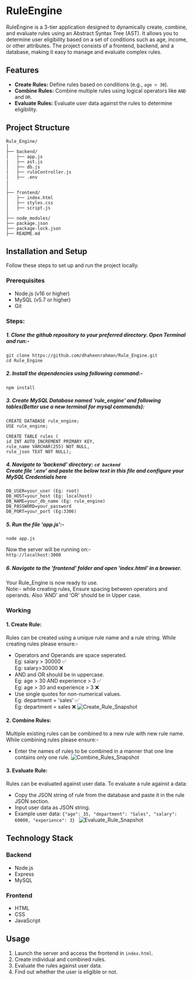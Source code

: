 # RuleEngine

RuleEngine is a 3-tier application designed to dynamically create, combine, and evaluate rules using an Abstract Syntax Tree (AST). It allows you to determine user eligibility based on a set of conditions such as age, income, or other attributes. The project consists of a frontend, backend, and a database, making it easy to manage and evaluate complex rules.

## Features

- **Create Rules:** Define rules based on conditions (e.g., `age > 30`).
- **Combine Rules:** Combine multiple rules using logical operators like `AND` and `OR`.
- **Evaluate Rules:** Evaluate user data against the rules to determine eligibility.
## Project Structure
  	Rule_Engine/
  	│
  	├── backend/
  	│   ├── app.js
    |   ├── ast.js
  	│   ├── db.js
    |   ├── ruleController.js
  	│   ├── .env
    |
  	│
  	├── frontend/
  	│   ├── index.html
  	│   ├── styles.css
  	│   ├── script.js
  	│
  	├── node_modules/
  	├── package.json 
  	├── package-lock.json
  	├── README.md

## Installation and Setup
Follow these steps to set up and run the project locally.
### Prerequisites
- Node.js (v16 or higher)
- MySQL (v5.7 or higher)
- Git
### Steps:
##### 1. Clone the github repository to your preferred directory. Open Terminal and run:-
    git clone https://github.com/dhaheenrahman/Rule_Engine.git
    cd Rule_Engine
##### 2. Install the dependencies using following command:-
    npm install
##### 3. Create MySQL Database named 'rule_engine' and following tables(Better use a new terminal for mysql commands):
    CREATE DATABASE rule_engine;
    USE rule_engine;

    CREATE TABLE rules (
    id INT AUTO_INCREMENT PRIMARY KEY,
    rule_name VARCHAR(255) NOT NULL,
    rule_json TEXT NOT NULL);
##### 4. Navigate to 'backend' directory: `cd backend`<br> Create file '.env' and paste the below text in this file and configure your MySQL Credentials here
	DB_USER=your_user (Eg: root)
	DB_HOST=your_host (Eg: localhost)
	DB_NAME=your_db_name (Eg: rule_engine)
	DB_PASSWORD=your_password
	DB_PORT=your_port (Eg:3306)
##### 5. Run the file 'app.js':-
    node app.js
Now the server will be running on:- <br>
    `http://localhost:3000`
##### 6. Navigate to the 'frontend' folder and open 'index.html' in a browser. <br>
Your Rule_Engine is now ready to use. <br>
Note:- while creating rules, Ensure spacing between operators and operands. Also 'AND' and 'OR' should be in Upper case. 

### Working
#### 1. Create Rule:
Rules can be created using a unique rule name and a rule string. While creating rules please ensure:-<br>
- Operators and Operands are space seperated.<br>
Eg: salary > 30000 ✅<br>
Eg: salary>30000 ❌
- AND and OR should be in uppercase.<br>
  Eg: age > 30 AND experience > 3 ✅<br>
 Eg: age > 30 and experience > 3 ❌
- Use single quotes for non-numerical values. <br>
Eg: department = 'sales' ✅<br>
Eg: department = sales ❌
![Create_Rule_Snapshot](https://github.com/user-attachments/assets/d0f343f0-108a-44b3-881a-cb4701fa8646)
#### 2. Combine Rules:
Multiple existing rules can be combined to a new rule with new rule name. While combining rules please ensure:-<br>
- Enter the names of rules to be combined in a manner that one line contains only one rule.
![Combine_Rules_Snapshot](https://github.com/user-attachments/assets/dbb9a7c2-2f84-4e32-b412-2fb2f2b9c7bc)
#### 3. Evaluate Rule:
Rules can be evaluated against user data. To evaluate a rule against a data:<br>
- Copy the JSON string of rule from the database and paste it in the rule JSON section.
- Input user data as JSON string.
- Example user data: `{"age": 35, "department": "Sales", "salary": 60000, "experience": 3} `
![Evaluate_Rule_Snapshot](https://github.com/user-attachments/assets/4bdc517c-d2e7-4a27-9862-d1d4a9fb4b92)

 ## Technology Stack
### Backend

- Node.js
- Express
- MySQL
### Frontend
- HTML
- CSS
- JavaScript

## Usage
1. Launch the server and access the frontend in `index.html`.
2. Create individual and combined rules.
3. Evaluate the rules against user data.
4. Find out whether the user is eligible or not.
